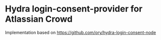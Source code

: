 # Hydra login-consent-provider for Atlassian Crowd

Implementation based on https://github.com/ory/hydra-login-consent-node
